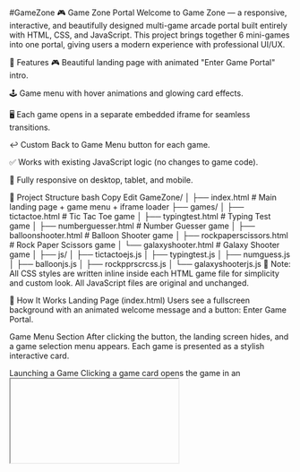 #GameZone
🎮 Game Zone Portal
Welcome to Game Zone — a responsive, interactive, and beautifully designed multi-game arcade portal built entirely with HTML, CSS, and JavaScript. This project brings together 6 mini-games into one portal, giving users a modern experience with professional UI/UX.

🧠 Features
🎮 Beautiful landing page with animated "Enter Game Portal" intro.

🕹️ Game menu with hover animations and glowing card effects.

🖥️ Each game opens in a separate embedded iframe for seamless transitions.

↩️ Custom Back to Game Menu button for each game.

✅ Works with existing JavaScript logic (no changes to game code).

📱 Fully responsive on desktop, tablet, and mobile.

📁 Project Structure
bash
Copy
Edit
GameZone/
│
├── index.html                  # Main landing page + game menu + iframe loader
├── games/
│   ├── tictactoe.html          # Tic Tac Toe game
│   ├── typingtest.html         # Typing Test game
│   ├── numberguesser.html      # Number Guesser game
│   ├── balloonshooter.html     # Balloon Shooter game
│   ├── rockpaperscissors.html  # Rock Paper Scissors game
│   └── galaxyshooter.html      # Galaxy Shooter game
│
├── js/
│   ├── tictactoejs.js
│   ├── typingtest.js
│   ├── numguess.js
│   ├── balloonjs.js
│   ├── rockpprscrcss.js
│   └── galaxyshooterjs.js
📝 Note: All CSS styles are written inline inside each HTML game file for simplicity and custom look. All JavaScript files are original and unchanged.

🚀 How It Works
Landing Page (index.html)
Users see a fullscreen background with an animated welcome message and a button: Enter Game Portal.

Game Menu Section
After clicking the button, the landing screen hides, and a game selection menu appears. Each game is presented as a stylish interactive card.

Launching a Game
Clicking a game card opens the game in an <iframe> inside the same page without refreshing.

Back to Menu
Each game page includes a <button id="backButton">⬅ Back to Game Menu</button> which:

Sends the user back to the main game menu (index.html)

Uses basic JavaScript:

js
Copy
Edit
document.getElementById('backButton').addEventListener('click', () => {
  window.location.href = 'index.html';
});
🧩 Games Included
Game	Description
Tic Tac Toe	Classic 2-player X vs O strategy game.
Typing Test	Test your typing speed in real-time.
Number Guesser	Guess a number between 1 to 10.
Balloon Shooter	Shoot falling balloons for points.
Rock Paper Scissors	Play against computer with score.
Galaxy Shooter	Canvas-based space shooter game.
